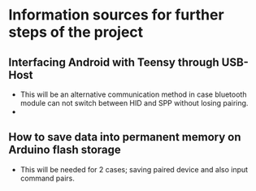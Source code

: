 # Information sources for further steps of the project

## Interfacing Android with Teensy through USB-Host
* This will be an alternative communication method in case bluetooth module can not switch between HID and SPP without losing pairing.
* 
## How to save data into permanent memory on Arduino flash storage
* This will be needed for 2 cases; saving paired device and also input command pairs.

